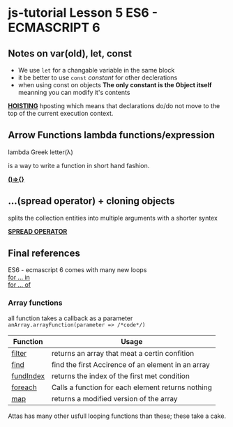 # js-tutorial Lesson 5 ES6 - ECMASCRIPT 6 

## Notes on var(old), let, const

* We use `let` for a changable variable in the same block
* it be better to use `const` *constant*  for other declerations
* when using const on objects **The only constant is the Object itself** meanning you can modify it's contents

**[HOISTING](https://www.youtube.com/watch?v=AplVrrwY1TI)** hposting which means that declarations do/do not move to the top of the current execution context.

## Arrow Functions lambda functions/expression

lambda Greek letter(λ)

is a way to write a function in short hand fashion.

**[()=>{}](https://www.youtube.com/watch?v=NAN7U3MrX6o)**

## ...(spread operator) + cloning objects 

splits the collection entities into multiple arguments with a shorter syntex

**[SPREAD OPERATOR](https://www.youtube.com/watch?v=pYI-UuZVtHI)**

## Final references 
ES6 - ecmascript 6 comes with many new loops <br />
[for ... in](https://www.w3schools.com/js/js_loop_forin.asp) <br />
[for ... of](https://www.w3schools.com/js/js_loop_forof.asp)

### Array functions 

all function takes a callback as a parameter
`anArray.arrayFunction(parameter => /*code*/)`

Function | Usage
--- | ---
[filter](https://www.w3schools.com/jsref/jsref_filter.asp) | returns an array that meat a certin confition
[find](https://www.w3schools.com/jsref/jsref_find.asp)| find the first Accirence of an element in an array 
[fundIndex](https://www.w3schools.com/jsref/jsref_findindex.asp) | returns the index of the first met condition
[foreach](https://www.w3schools.com/jsref/jsref_foreach.asp)| Calls a function for each element returns nothing
[map](https://www.w3schools.com/jsref/jsref_map.asp) | returns a modified version of the array

Attas has many other usfull looping functions than these; these take a cake.